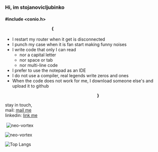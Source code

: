 ### Hi, im stojanovicljubinko
#### #include <conio.h><p><b><strong>&nbsp;&nbsp;&nbsp;&nbsp;&nbsp;&nbsp;&nbsp;&nbsp;&nbsp;&nbsp;&nbsp;&nbsp;&nbsp;&nbsp;&nbsp;&nbsp;&nbsp;&nbsp;&nbsp;&nbsp;&nbsp;&nbsp;&nbsp;&nbsp;&nbsp;&nbsp;&nbsp;&nbsp;&nbsp;&nbsp;&nbsp;&nbsp;&nbsp;&nbsp;&nbsp;&nbsp;&nbsp;&nbsp;&nbsp;&nbsp;&nbsp;&nbsp;&nbsp;&nbsp;&nbsp;&nbsp;{</strong></b></p>

- I restart my router when it get is disconnected
- I punch my case when it is fan start making funny noises
- I write code that only I can read
  - nor a capital letter
  - nor space or tab
  - nor multi-line code
- I prefer to use the notepad as an IDE
- I do not use a compiler, real legends write zeros and ones
- When the code does not work for me, I download someone else's and upload it to github
<p><b><strong>&nbsp;&nbsp;&nbsp;&nbsp;&nbsp;&nbsp;&nbsp;&nbsp;&nbsp;&nbsp;&nbsp;&nbsp;&nbsp;&nbsp;&nbsp;&nbsp;&nbsp;&nbsp;&nbsp;&nbsp;&nbsp;&nbsp;&nbsp;&nbsp;&nbsp;&nbsp;&nbsp;&nbsp;&nbsp;&nbsp;&nbsp;&nbsp;&nbsp;&nbsp;&nbsp;&nbsp;&nbsp;&nbsp;&nbsp;&nbsp;&nbsp;&nbsp;&nbsp;&nbsp;&nbsp;&nbsp;&nbsp;&nbsp;&nbsp;&nbsp;&nbsp;&nbsp;&nbsp;&nbsp;&nbsp;&nbsp;&nbsp;&nbsp;&nbsp;&nbsp;&nbsp;&nbsp;&nbsp;&nbsp;&nbsp;&nbsp;&nbsp;&nbsp;&nbsp;&nbsp;&nbsp;&nbsp;&nbsp;&nbsp;&nbsp;&nbsp;&nbsp;&nbsp;&nbsp;&nbsp;&nbsp;&nbsp;&nbsp;&nbsp;&nbsp;&nbsp;&nbsp;&nbsp;&nbsp;&nbsp;&nbsp;}</strong></b></p>

stay in touch,<br/>
mail:     [mail me](mailto://stojanoviclubinko@outlook.com)<br/>
linkedin: [link me](https://www.linkedin.com/in/hooman-ardaki-a231a0222/)


<p>&nbsp;<img align="center" src="https://github-readme-stats.vercel.app/api?username=stojanovicljubinko&show_icons=true&locale=en" alt="neo-vortex" /></p>

<p><img align="center" src="https://github-readme-streak-stats.herokuapp.com/?user=stojanovicljubinko" alt="neo-vortex" /></p>

![Top Langs](https://github-readme-stats.vercel.app/api/top-langs/?username=stojanovicljubinko&layout=compact)

